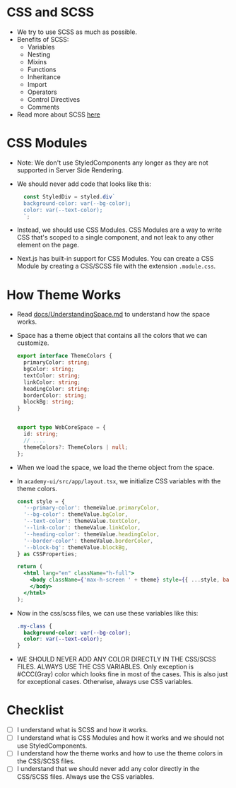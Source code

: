 # CSS and SCSS
- We try to use SCSS as much as possible.
- Benefits of SCSS:
  - Variables
  - Nesting
  - Mixins
  - Functions
  - Inheritance
  - Import
  - Operators
  - Control Directives
  - Comments
- Read more about SCSS [here](https://sass-lang.com/guide)

# CSS Modules
- Note: We don't use StyledComponents any longer as they are not supported in Server Side Rendering.
- We should never add code that looks like this:
  ```ts
    const StyledDiv = styled.div`
    background-color: var(--bg-color);
    color: var(--text-color);
    `;
  
  ```

- Instead, we should use CSS Modules. CSS Modules are a way to write CSS that's scoped to a single component, and not 
leak to any other element on the page.
- Next.js has built-in support for CSS Modules. You can create a CSS Module by creating a CSS/SCSS file with the extension 
`.module.css`.

# How Theme Works
- Read [docs/UnderstandingSpace.md](UnderstandingSpace.md) to understand how the space works.
- Space has a theme object that contains all the colors that we can customize.
    ```typescript
    export interface ThemeColors {
      primaryColor: string;
      bgColor: string;
      textColor: string;
      linkColor: string;
      headingColor: string;
      borderColor: string;
      blockBg: string;
    }
    
    
    export type WebCoreSpace = {
      id: string;
      // ....
      themeColors?: ThemeColors | null;
    };
    ```
- When we load the space, we load the theme object from the space.
- In `academy-ui/src/app/layout.tsx`, we initialize CSS variables with the theme colors.
    ```jsx
    const style = {
      '--primary-color': themeValue.primaryColor,
      '--bg-color': themeValue.bgColor,
      '--text-color': themeValue.textColor,
      '--link-color': themeValue.linkColor,
      '--heading-color': themeValue.headingColor,
      '--border-color': themeValue.borderColor,
      '--block-bg': themeValue.blockBg,
    } as CSSProperties;
  
    return (
      <html lang="en" className="h-full">
        <body className={'max-h-screen ' + theme} style={{ ...style, backgroundColor: 'var(--bg-color)' }}>
        </body>
      </html>
    );
    ```
  
- Now in the css/scss files, we can use these variables like this:
    ```scss
    .my-class {
      background-color: var(--bg-color);
      color: var(--text-color);
    }
    ```
- WE SHOULD NEVER ADD ANY COLOR DIRECTLY IN THE CSS/SCSS FILES. ALWAYS USE THE CSS VARIABLES. Only exception is 
#CCC(Gray) color which looks fine in most of the cases. This is also just for exceptional cases. Otherwise, always use
CSS variables.


# Checklist
- [ ] I understand what is SCSS and how it works.
- [ ] I understand what is CSS Modules and how it works and we should not use StyledComponents.
- [ ] I understand how the theme works and how to use the theme colors in the CSS/SCSS files.
- [ ] I understand that we should never add any color directly in the CSS/SCSS files. Always use the CSS variables.
